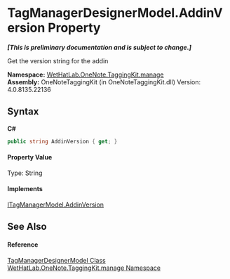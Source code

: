 # TagManagerDesignerModel.AddinVersion Property 
 _**\[This is preliminary documentation and is subject to change.\]**_

Get the version string for the addin

**Namespace:**&nbsp;<a href="6c09c3a7-2ecd-33d5-2ed0-acefd996500f.md">WetHatLab.OneNote.TaggingKit.manage</a><br />**Assembly:**&nbsp;OneNoteTaggingKit (in OneNoteTaggingKit.dll) Version: 4.0.8135.22136

## Syntax

**C#**<br />
``` C#
public string AddinVersion { get; }
```


#### Property Value
Type: String

#### Implements
<a href="126ae3e7-58b8-10a6-7dbe-587c5ecd1d06.md">ITagManagerModel.AddinVersion</a><br />

## See Also


#### Reference
<a href="832685a8-ae88-96ec-f024-ee5a974b0262.md">TagManagerDesignerModel Class</a><br /><a href="6c09c3a7-2ecd-33d5-2ed0-acefd996500f.md">WetHatLab.OneNote.TaggingKit.manage Namespace</a><br />